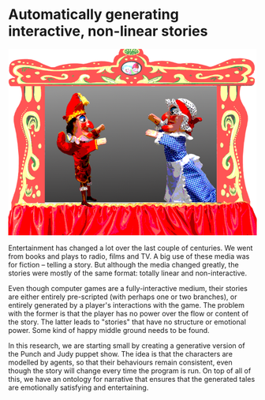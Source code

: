 # Automatically generating interactive, non-linear stories

![](img/punchjudy.png)

Entertainment has changed a lot over the last couple of centuries. We went from books and plays to radio, films and TV. A big use of these media was for fiction – telling a story. But although the media changed greatly, the stories were mostly of the same format: totally linear and non-interactive.

Even though computer games are a fully-interactive medium, their stories are either entirely pre-scripted (with perhaps one or two branches), or entirely generated by a player's interactions with the game. The problem with the former is that the player has no power over the flow or content of the story. The latter leads to "stories" that have no structure or emotional power. Some kind of happy middle ground needs to be found.

In this research, we are starting small by creating a generative version of the Punch and Judy puppet show. The idea is that the characters are modelled by agents, so that their behaviours remain consistent, even though the story will change every time the program is run. On top of all of this, we have an ontology for narrative that ensures that the generated tales are emotionally satisfying and entertaining.
